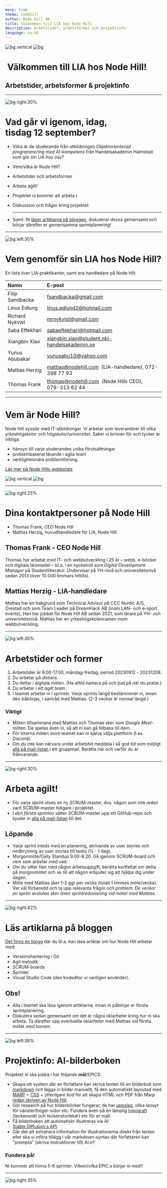 ```yaml
---
marp: true
theme: nodehill
author: Node Hill AB
title: Välkommen till LIA hos Node Hill
description: Arbetstider, arbetsformer och projektinfo
language: sv-SE
---
```


<!-- _class: first-page -->
<!-- header: '<p>Information om LIA hos Node Hill</p>' -->

![bg vertical](images/white_1px.jpg)
![bg](images/LIA-blogg-ver2.jpg)

# &nbsp;Välkommen till LIA hos Node Hill!
## Arbetstider, arbetsformer & projektinfo

---

<!-- paginate: true -->
![bg right:30%](images/example-image-1.jpg)

# Vad går vi igenom, idag,<br>tisdag 12 september?
- Vilka är de studerande från utbildningen *Objektorienterad programmering med AI-kompetens* från Handelsakademin Halmstad som gör sin LIA hos oss?
- Vem/vilka är Node Hill?
- Arbetstider och arbetsformer
- Arbeta agilt!
- Projektet ni kommer att arbeta i
- Diskussion och frågor kring projektet

  ---

- *Samt:* Ni [läser artiklarna på bloggen](https://lia.nodehill.se), diskuterar dessa gemensamt och börjar därefter er gemensamma sprintplanering!

---

![bg left:30%](images/example-image-3.jpg)

# Vem genomför sin LIA hos Node Hill?

En lista över LIA-praktikanter, samt era handledare på Node Hill:

| Namn   | E-post | 
|:--|:--|
| Filip Sandbacka |fsandbacka@gmail.com
| Linus Edlung | linus.edlund2@hotmail.com
| Richard Nykvist | mrnykvist@gmail.com
| Saba Eftekhari | sabaeftekhari@hotmail.com
| Xiangbin Xiao | xiangbin.xiao@student.nbi-handelsakademin.se
| Yunus Abubakar| yunusabu10@yahoo.com
| Mattias Herzig | mattias@nodehill.com &nbsp;(LIA-handledare), 072-398 77 93
| Thomas Frank | thomas@nodehill.com &nbsp;(Node Hills CEO), &nbsp; 079-313 62 44


---

<!-- _class: big-margins tight-list nodehill-faces -->

# Vem är Node Hill?
Node Hill sysslar med IT-utbildningar. Vi arbetar som leveran­törer till olika yrkes­hög­skolor och högskolor/universitet. Saker vi brinner för och tycker är viktiga:

- hänsyn till varje studerandes unika förutsättningar
- problembaserat lärande i agila team 
- verklighetsnära problemlösning.

[Läs mer på Node Hills webbplats](https://www.nodehill.com)

![bg vertical](images/white_1px.jpg)
![bg](images/the-gang.jpg)

---

<!-- _class: tight-list -->

![bg right:25%](images/thomas-mattias-3.jpg)

# Dina kontaktpersoner på Node Hill

- Thomas Frank, CEO Node Hill
- Mattias Herzig, huvudhandledare för LIA, Node Hill

## Thomas Frank - CEO Node Hill
Thomas har arbetat med IT- och webbutveckling i 25 år – webb, e-böcker och digitala läromedel – bl.a. i en nyckelroll som *Digital Development Manager* på Studentlitteratur. Undervisar på YH-nivå och universitetsnivå sedan 2013 (över 10 000 timmars hittills).

## Mattias Herzig - LIA-handledare
Mattias har en bakgrund som Technical Advisor på CCC Nordic A/S, Örestad och som Team Leader på DreamHack AB (inom LAN- och e-sport events). Han har jobbat för Node Hill AB sedan 2021, som lärare på YH- och universitetsnivå. Mattias har en yrkeshögskoleexamen inom webbutveckling.

---

![bg left:30%](images/planning2.jpg)

# Arbetstider och former
1. Arbetstider är 9.00-17.00, måndag-fredag, period 20230912 - 20231208.
2. Du arbetar på *distans*.
3. Du deltar i  digitala möten. (Ha alltid kamera på och ljud på när du pratar.)
4. Du arbetar i ett *agilt team*.
5. I teamet arbetar ni i sprinter. Varje sprints längd bestämmmer ni, innan den båbörjas, i samråd med Mattias. (2-3 veckor är normal längd.)

### Viktigt
- Möten tillsammans med Mattias och Thomas sker som *Google Meet*-möten. De spelas även in, så att ni kan gå tillbaka till dem.
- För interna möten inom teamet kan ni själva välja plattform (t.ex. Discord).
- Om du inte kan närvara under arbetstid meddela  i så god tid som möjligt [alla på mail-listan](#3) i ett gruppmail. Berätta när och varför du är frånvarande.

---

![bg right:30%](images/agile.jpg)

# Arbeta agilt!
- För varje sprint utses en ny SCRUM-master, dvs. någon som inte redan varit SCRUM-master tidigare i projektet.
- I *den första sprinten* sätter SCRUM-master upp ett GitHub-repo och bjuder in [alla på mail-listan](#3) till det.

## Löpande
- Varje sprint inleds med en planering, skrivande av user stories och nedbrytning av user stories till tasks (½ - 1 dag).
- Morgonmöte/Daily Standup 9.00-9.20. Gå igenom SCRUM-board och vem som arbetar med vad.
- Om du sitter fast med någon arbetsuppgift, berätta kortfattat om detta på morgonmötet och se till att någon erbjuder sig att hjälpa dig under dagen.
- Möte med Mattias sker 1-2 ggr per vecka (totalt 1 timmes möte/vecka). Var väl förberedd och ta upp relevanta frågor och problem. *De veckor en sprint avslutas sker även sprintredovisning vid mötet med Mattias.*

---

![bg right:42%](images/blogg.jpg)

<!-- class: info-the-blog -->

# Läs artiklarna på bloggen
[Det finns en blogg](https://lia.nodehill.se) där du bl.a. kan läsa artiklar om hur Node Hill arbetar med:
- Versionshantering i Git
- Agil metodik
- SCRUM-boards
- Sprinter
- Visual Studio Code (den kodeditor vi vanligen använder).

## Obs!
- Alla i teamet ska läsa igenom  artiklarna, innan ni påbörjar er första sprintplanering.
- Diskutera sedan gemensamt om det är några oklarheter kring hur ni ska arbeta. Ta därefter upp eventuella oklarheter med Mattias vid första mötet med honom.

---

![bg left:38%](images/bilderbok-exempel.jpg)

# Projektinfo: AI-bilderboken
Projektet ni ska jobba i har följande **mål**/EPICS:
- Skapa ett system där en författare kan skriva texten till en bilderbok som [markdown](https://www.markdownguide.org) och lägga in bilder manuellt, få den automatiskt layoutad med [MARP](https://marp.app) + [CSS](https://www.w3schools.com/css/) + ytterligare kod för att skapa HTML och PDF från Marp [redan skriven av Node Hill](https://github.com/ironboy/lia-presentation).
- Gör research på hur bilderböcker fungerar, de har [uppslag](https://www.google.com/search?q=bilderb%C3%B6cker+uppslag&tbm=isch), olika laouyt för vänster/höger-sidor etc. Fundera även på en lämplig [typografi](https://www.figma.com/resource-library/typography-in-design) (teckensnitt och teckenstorlekar) etc för er mall.
- Få bilderboken att automatiskt illustreras via AI:<br>[Stable Diffusion:s API](https://stablediffusionweb.com).
- Går det att extrahera information för illustrationerna direkt från texten eller ska vi införa tillägg i vår markdown-syntax där författaren kan "prompta" (skriva instruktioner till) AI:n?

### Fundera på!
Ni kommer att hinna 5-6 sprinter. Vilken/vilka EPIC:s börjar ni med?

---

![bg right:35%](images/mattias-again.jpg)

<br><br>
<br><br>
<br><br>

# Nästa möte med Mattias

Nästa möte med Mattias sker fredagen den 15 september kl 13.00!

Möteslänk: https://meet.google.com/cso-xvbo-uhh

Det är viktigt att ni alla är närvarande vid mötet.

(Därefter bokar ni alltid nästa möte i slutet av nuvarande möte.)
